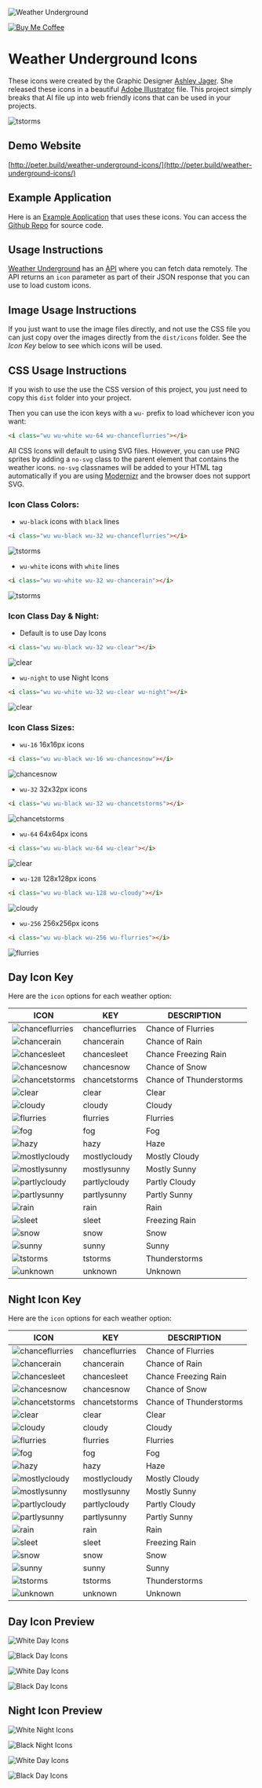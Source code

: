 ![Weather Underground](https://icons.wxug.com/logos/JPG/wundergroundLogo_4c_horz.jpg "Weather Underground")

[![Buy Me Coffee](https://peterschmalfeldt.com/buy-me-coffee.png)](https://www.paypal.me/manifestinteractive)

Weather Underground Icons
======

These icons were created by the Graphic Designer [Ashley Jager](http://www.ajager.com/#/weather-underground/).  She released these icons in a beautiful [Adobe Illustrator](https://dribbble.com/shots/1879422-Weather-Underground-Icons) file. This project simply breaks that AI file up into web friendly icons that can be used in your projects.

![tstorms](dist/icons/black/png/256x256/tstorms.png "tstorms")

Demo Website
---

[http://peter.build/weather-underground-icons/](http://peter.build/weather-underground-icons/)

Example Application
---

Here is an [Example Application](https://peter.build/wu/) that uses these icons.  You can access the [Github Repo](https://github.com/manifestinteractive/weather-underground-app) for source code.

Usage Instructions
---

[Weather Underground](https://www.wunderground.com/) has an [API](https://www.wunderground.com/weather/api/d/docs) where you can fetch data remotely.  The API returns an `icon` parameter as part of their JSON response that you can use to load custom icons.

Image Usage Instructions
---

If you just want to use the image files directly, and not use the CSS file you can just copy over the images directly from the `dist/icons` folder.  See the *Icon Key* below to see which icons will be used.

CSS Usage Instructions
---

If you wish to use the use the CSS version of this project, you just need to copy this `dist` folder into your project.

Then you can use the icon keys with a `wu-` prefix to load whichever icon you want:

```html
<i class="wu wu-white wu-64 wu-chanceflurries"></i>
```

All CSS Icons will default to using SVG files.  However, you can use PNG sprites by adding a `no-svg` class to the parent element that contains the weather icons.  `no-svg` classnames will be added to your HTML tag automatically if you are using [Modernizr](https://modernizr.com/) and the browser does not support SVG.

### Icon Class Colors:

* `wu-black` icons with `black` lines

```html
<i class="wu wu-black wu-32 wu-chanceflurries"></i>
```

![tstorms](dist/icons/black/png/32x32/tstorms.png "tstorms")

* `wu-white` icons with `white` lines

```html
<i class="wu wu-white wu-32 wu-chancerain"></i>
```

![tstorms](dist/icons/white/png/32x32/tstorms.png "tstorms")

### Icon Class Day & Night:

* Default is to use Day Icons

```html
<i class="wu wu-black wu-32 wu-clear"></i>
```

![clear](dist/icons/black/png/32x32/clear.png "clear")

* `wu-night` to use Night Icons

```html
<i class="wu wu-white wu-32 wu-clear wu-night"></i>
```

![clear](dist/icons/white/png/32x32/nt_clear.png "clear")

### Icon Class Sizes:

* `wu-16` 16x16px icons

```html
<i class="wu wu-black wu-16 wu-chancesnow"></i>
```

![chancesnow](dist/icons/black/png/16x16/chancesnow.png "chancesnow")

* `wu-32` 32x32px icons

```html
<i class="wu wu-black wu-32 wu-chancetstorms"></i>
```

![chancetstorms](dist/icons/black/png/32x32/chancetstorms.png "chancetstorms")

* `wu-64` 64x64px icons

```html
<i class="wu wu-black wu-64 wu-clear"></i>
```

![clear](dist/icons/black/png/64x64/clear.png "clear")

* `wu-128` 128x128px icons

```html
<i class="wu wu-black wu-128 wu-cloudy"></i>
```

![cloudy](dist/icons/black/png/128x128/cloudy.png "cloudy")

* `wu-256` 256x256px icons

```html
<i class="wu wu-black wu-256 wu-flurries"></i>
```

![flurries](dist/icons/black/png/256x256/flurries.png "flurries")

Day Icon Key
---

Here are the `icon` options for each weather option:

ICON | KEY | DESCRIPTION
---- | --- | -----------
![chanceflurries](dist/icons/black/png/32x32/chanceflurries.png "chanceflurries") | chanceflurries | Chance of Flurries
![chancerain](dist/icons/black/png/32x32/chancerain.png "chancerain") | chancerain | Chance of Rain
![chancesleet](dist/icons/black/png/32x32/chancesleet.png "chancesleet") | chancesleet | Chance Freezing Rain
![chancesnow](dist/icons/black/png/32x32/chancesnow.png "chancesnow") | chancesnow | Chance of Snow
![chancetstorms](dist/icons/black/png/32x32/chancetstorms.png "chancetstorms") | chancetstorms | Chance of Thunderstorms
![clear](dist/icons/black/png/32x32/clear.png "clear") | clear | Clear
![cloudy](dist/icons/black/png/32x32/cloudy.png "cloudy") | cloudy | Cloudy
![flurries](dist/icons/black/png/32x32/flurries.png "flurries") | flurries | Flurries
![fog](dist/icons/black/png/32x32/fog.png "fog") | fog | Fog
![hazy](dist/icons/black/png/32x32/hazy.png "hazy") | hazy | Haze
![mostlycloudy](dist/icons/black/png/32x32/mostlycloudy.png "mostlycloudy") | mostlycloudy | Mostly Cloudy
![mostlysunny](dist/icons/black/png/32x32/mostlysunny.png "mostlysunny") | mostlysunny | Mostly Sunny
![partlycloudy](dist/icons/black/png/32x32/partlycloudy.png "partlycloudy") | partlycloudy | Partly Cloudy
![partlysunny](dist/icons/black/png/32x32/partlysunny.png "partlysunny") | partlysunny | Partly Sunny
![rain](dist/icons/black/png/32x32/rain.png "rain") | rain | Rain
![sleet](dist/icons/black/png/32x32/sleet.png "sleet") | sleet | Freezing Rain
![snow](dist/icons/black/png/32x32/snow.png "snow") | snow | Snow
![sunny](dist/icons/black/png/32x32/sunny.png "sunny") | sunny | Sunny
![tstorms](dist/icons/black/png/32x32/tstorms.png "tstorms") | tstorms | Thunderstorms
![unknown](dist/icons/black/png/32x32/unknown.png "unknown") | unknown | Unknown


Night Icon Key
---

Here are the `icon` options for each weather option:

ICON | KEY | DESCRIPTION
---- | --- | -----------
![chanceflurries](dist/icons/black/png/32x32/nt_chanceflurries.png "chanceflurries") | chanceflurries | Chance of Flurries
![chancerain](dist/icons/black/png/32x32/nt_chancerain.png "chancerain") | chancerain | Chance of Rain
![chancesleet](dist/icons/black/png/32x32/nt_chancesleet.png "chancesleet") | chancesleet | Chance Freezing Rain
![chancesnow](dist/icons/black/png/32x32/nt_chancesnow.png "chancesnow") | chancesnow | Chance of Snow
![chancetstorms](dist/icons/black/png/32x32/nt_chancetstorms.png "chancetstorms") | chancetstorms | Chance of Thunderstorms
![clear](dist/icons/black/png/32x32/nt_clear.png "clear") | clear | Clear
![cloudy](dist/icons/black/png/32x32/nt_cloudy.png "cloudy") | cloudy | Cloudy
![flurries](dist/icons/black/png/32x32/nt_flurries.png "flurries") | flurries | Flurries
![fog](dist/icons/black/png/32x32/nt_fog.png "fog") | fog | Fog
![hazy](dist/icons/black/png/32x32/nt_hazy.png "hazy") | hazy | Haze
![mostlycloudy](dist/icons/black/png/32x32/nt_mostlycloudy.png "mostlycloudy") | mostlycloudy | Mostly Cloudy
![mostlysunny](dist/icons/black/png/32x32/nt_mostlysunny.png "mostlysunny") | mostlysunny | Mostly Sunny
![partlycloudy](dist/icons/black/png/32x32/nt_partlycloudy.png "partlycloudy") | partlycloudy | Partly Cloudy
![partlysunny](dist/icons/black/png/32x32/nt_partlysunny.png "partlysunny") | partlysunny | Partly Sunny
![rain](dist/icons/black/png/32x32/nt_rain.png "rain") | rain | Rain
![sleet](dist/icons/black/png/32x32/nt_sleet.png "sleet") | sleet | Freezing Rain
![snow](dist/icons/black/png/32x32/nt_snow.png "snow") | snow | Snow
![sunny](dist/icons/black/png/32x32/nt_sunny.png "sunny") | sunny | Sunny
![tstorms](dist/icons/black/png/32x32/nt_tstorms.png "tstorms") | tstorms | Thunderstorms
![unknown](dist/icons/black/png/32x32/nt_unknown.png "unknown") | unknown | Unknown


Day Icon Preview
---

![White Day Icons](dist/icons/white/icon-preview.png "White Icons")

![Black Day Icons](dist/icons/black/icon-preview.png "Black Icons")

![White Day Icons](dist/icons/solid-white/icon-preview.png "White Icons")

![Black Day Icons](dist/icons/solid-black/icon-preview.png "Black Icons")


Night Icon Preview
---

![White Night Icons](dist/icons/white/icon-preview-nt.png "White Icons")

![Black Night Icons](dist/icons/black/icon-preview-nt.png "Black Icons")

![White Day Icons](dist/icons/solid-white/icon-preview-nt.png "White Icons")

![Black Day Icons](dist/icons/solid-black/icon-preview-nt.png "Black Icons")
